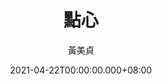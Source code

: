---
issue: 425
title: 點心
author: 黃美貞
language: 四縣
date: 2021-04-22T00:00:00.000+08:00
topic: 抒懷
difficulty: 2
wikidata: Q131449228
wikidata_link: https://www.wikidata.org/wiki/Q131449228
---